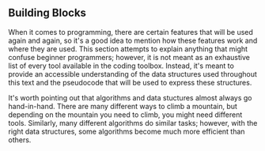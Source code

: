 ## Building Blocks

When it comes to programming, there are certain features that will be used again and again, so it's a good idea to mention how these features work and where they are used.
This section attempts to explain anything that might confuse beginner programmers; however, it is not meant as an exhaustive list of every tool available in the coding toolbox.
Instead, it's meant to provide an accessible understanding of the data structures used throughout this text and the pseudocode that will be used to express these structures.

It's worth pointing out that algorithms and data stuctures almost always go hand-in-hand. 
There are many different ways to climb a mountain, but depending on the mountain you need to climb, you might need different tools. 
Similarly, many different algorithms do similar tasks; however, with the right data structures, some algorithms become much more efficient than others.
